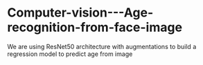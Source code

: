 # Computer-vision---Age-recognition-from-face-image
We are using ResNet50 architecture with augmentations to build a regression model to predict age from image
